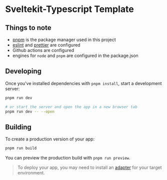 # Sveltekit-Typescript Template

## Things to note

- [pnpm](https://pnpm.io/) is the package manager used in this project
- [eslint](https://github.com/eslint/eslint) and [prettier](https://github.com/prettier/prettier) are configured
- Github actions are configured
- engines for `node` and `pnpm` are configured in the package.json

## Developing

Once you've installed dependencies with `pnpm install`, start a development server:

```bash
pnpm run dev

# or start the server and open the app in a new browser tab
pnpm run dev -- --open
```

## Building

To create a production version of your app:

```bash
pnpm run build
```

You can preview the production build with `pnpm run preview`.

> To deploy your app, you may need to install an [adapter](https://kit.svelte.dev/docs/adapters) for your target environment.
